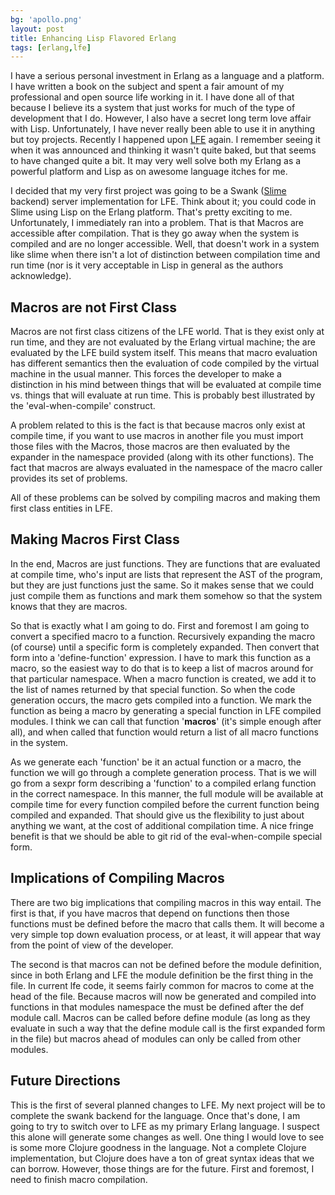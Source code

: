 ```yaml
---
bg: 'apollo.png'
layout: post
title: Enhancing Lisp Flavored Erlang
tags: [erlang,lfe]
---
```


I have a serious personal investment in Erlang as a language and a
platform. I have written a book on the subject and spent a fair amount
of my professional and open source life working in it. I have done all
of that because I believe its a system that just works for much
of the type of development that I do. However, I also have a secret
long term love affair with Lisp. Unfortunately, I have never really
been able to use it in anything but toy projects. Recently I happened
upon [LFE](https://github.com/rvirding/lfe) again. I remember seeing
it when it was announced and thinking it wasn't quite baked, but that
seems to have changed quite a bit. It may very well solve both my
Erlang as a powerful platform and Lisp as on awesome language itches
for me.

I decided that my very first project was going to be a Swank
([Slime](http://common-lisp.net/project/slime/) backend) server
implementation for LFE. Think about it; you could code in Slime using
Lisp on the Erlang platform. That's pretty exciting to
me. Unfortunately, I immediately ran into a problem. That is that
Macros are accessible after compilation. That is they go away when the
system is compiled and are no longer accessible. Well, that doesn't
work in a system like slime when there isn't a lot of distinction
between compilation time and run time (nor is it very acceptable in
Lisp in general as the authors acknowledge).

Macros are not First Class
--------------------------

Macros are not first class citizens of the LFE world. That is they
exist only at run time, and they are not evaluated by the Erlang
virtual machine; the are evaluated by the LFE build system
itself. This means that macro evaluation has different semantics then
the evaluation of code compiled by the virtual machine in the usual
manner. This forces the developer to make a distinction in his mind
between things that will be evaluated at compile time vs. things that
will evaluate at run time. This is probably best illustrated by the
'eval-when-compile' construct.

A problem related to this is the fact is that because macros only
exist at compile time, if you want to use macros in another file you
must import those files with the Macros, those macros are then
evaluated by the expander in the namespace provided (along with its
other functions). The fact that macros are always evaluated in the
namespace of the macro caller provides its set of problems.

All of these problems can be solved by compiling macros and making
them first class entities in LFE.

Making Macros First Class
-------------------------

In the end, Macros are just functions. They are functions that
are evaluated at compile time, who's input are lists that represent
the AST of the program, but they are just functions just the same. So
it makes sense that we could just compile them as functions and mark
them somehow so that the system knows that they are macros.

So that is exactly what I am going to do. First and foremost I am going
to convert a specified macro to a function. Recursively expanding the
macro (of course) until a specific form is completely expanded. Then
convert that form into a 'define-function' expression. I have to mark
this function as a macro, so the easiest way to do that is to keep a
list of macros around for that particular namespace. When a macro
function is created, we add it to the list of names returned by that
special function. So when the code generation occurs, the macro gets
compiled into a function. We mark the function as being a macro by
generating a special function in LFE compiled modules. I think we can
call that function '__macros__' (it's simple enough after all), and
when called that function would return a list of all macro functions in
the system.

As we generate each 'function' be it an actual function or a macro, the
function we will go through a complete generation process. That is we
will go from a sexpr form describing a 'function' to a compiled erlang
function in the correct namespace. In this manner, the full module will
be available at compile time for every function compiled before the
current function being compiled and expanded. That should give us
the flexibility to just about anything we want, at the cost of
additional compilation time. A nice fringe benefit is that we should
be able to git rid of the eval-when-compile special form.


Implications of Compiling Macros
--------------------------------

There are two big implications that compiling macros in this way
entail. The first is that, if you have macros that depend on
functions then those functions must be defined before the macro that
calls them. It will become a very simple top down evaluation process,
or at least, it will appear that way from the point of view of the
developer.

The second is that macros can not be defined before the module
definition, since in both Erlang and LFE the module definition be the
first thing in the file. In current lfe code, it seems fairly common
for macros to come at the head of the file. Because macros will now be
generated and compiled into functions in that modules namespace the
must be defined after the def module call. Macros can be called before
define module (as long as they evaluate in such a way that the define
module call is the first expanded form in the file) but macros ahead
of modules can only be called from other modules.

Future Directions
-----------------

This is the first of several planned changes to LFE. My next project
will be to complete the swank backend for the language. Once that's
done, I am going to try to switch over to LFE as my primary
Erlang language. I suspect this alone will generate some changes as
well. One thing I would love to see is some more Clojure
goodness in the language. Not a complete Clojure implementation, but
Clojure does have a ton of great syntax ideas that we can
borrow. However, those things are for the future. First and foremost,
I need to finish macro compilation.